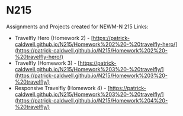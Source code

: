 # N215
 Assignments and Projects created for NEWM-N 215
 Links:
 - Travelfly Hero (Homework 2) - [https://patrick-caldwell.github.io/N215/Homework%202%20-%20travelfly-hero/](https://patrick-caldwell.github.io/N215/Homework%202%20-%20travelfly-hero/)
- Travelfly (Homework 3) - [https://patrick-caldwell.github.io/N215/Homework%203%20-%20travelfly/](https://patrick-caldwell.github.io/N215/Homework%203%20-%20travelfly/)
- Responsive Travelfly (Homework 4) - [https://patrick-caldwell.github.io/N215/Homework%203%20-%20travelfly/](https://patrick-caldwell.github.io/N215/Homework%204%20-%20travelfly/)
